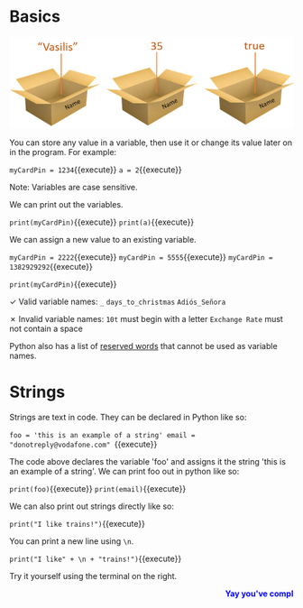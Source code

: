 # Basics
![Variables](./assets/variables.png)

You can store any value in a variable, then use it or change its value later on in the program. For example:

`myCardPin = 1234`{{execute}}
`a = 2`{{execute}}

Note: Variables are case sensitive.

We can print out the variables.

`print(myCardPin)`{{execute}}
`print(a)`{{execute}}

We can assign a new value to an existing variable.

`myCardPin = 2222`{{execute}}
`myCardPin = 5555`{{execute}}
`myCardPin = 1382929292`{{execute}}

`print(myCardPin)`{{execute}}

✓ Valid variable names: ```_``` ```days_to_christmas``` ```Adiós_Señora```

✗ Invalid variable names: ```10t``` must begin with a letter ```Exchange Rate``` must not contain a space

Python also has a list of [reserved words](https://www.w3schools.com/python/python_ref_keywords.asp) that cannot be used as variable names.

# Strings
Strings are text in code. They can be declared in Python like so:

`foo = 'this is an example of a string'
email = "donotreply@vodafone.com"
`{{execute}}

The code above declares the variable 'foo' and assigns it the string 'this is an example of a string'. We can print foo out in python like so:

`print(foo)`{{execute}}
`print(email)`{{execute}}

We can also print out strings directly like so:

`print("I like trains!")`{{execute}}

You can print a new line using ```\n```.

`print("I like" + \n + "trains!")`{{execute}}

Try it yourself using the terminal on the right.

<marquee style='color: blue;'><b>Yay you've completed part 1!</b></marquee>
